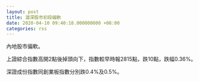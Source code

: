 ```yaml
---
layout: post
title: 滬深股市初段偏軟
date: 2020-04-10 09:40:18.000000000 +08:00
categories: rss
---
```


內地股市偏軟。

上證綜合指數高開2點後掉頭向下，指數較早時報2815點，跌10點，跌幅0.36%。

深證成份指數同創業板指數分別跌0.4%及0.5%。
